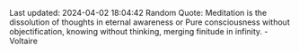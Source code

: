 Last updated: 2024-04-02 18:04:42
Random Quote: Meditation is the dissolution of thoughts in eternal awareness or Pure consciousness without objectification, knowing without thinking, merging finitude in infinity. - Voltaire